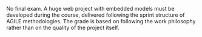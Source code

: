 No final exam.
A huge web project with embedded models must be developed during the course, delivered following the sprint structure of AGILE methodologies. The grade is based on following the work philosophy rather than on the quality of the project itself.